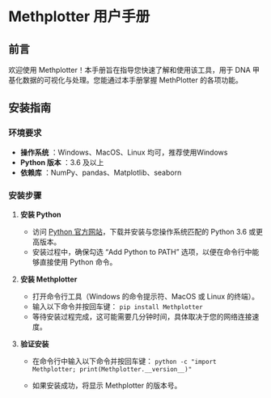 # Methplotter 用户手册

## 前言

欢迎使用 Methplotter！本手册旨在指导您快速了解和使用该工具，用于 DNA 甲基化数据的可视化与处理。您能通过本手册掌握 MethPlotter 的各项功能。

## 安装指南

### 环境要求

  * **操作系统** ：Windows、MacOS、Linux 均可，推荐使用Windows
  * **Python 版本** ：3.6 及以上
  * **依赖库** ：NumPy、pandas、Matplotlib、seaborn

### 安装步骤

  1. **安装 Python**
     * 访问 [Python 官方网站](https://www.python.org/)，下载并安装与您操作系统匹配的 Python 3.6 或更高版本。
     * 安装过程中，确保勾选 “Add Python to PATH” 选项，以便在命令行中能够直接使用 Python 命令。

  2. **安装 Methplotter**
     * 打开命令行工具（Windows 的命令提示符、MacOS 或 Linux 的终端）。
     * 输入以下命令并按回车键：
`pip install Methplotter`
     * 等待安装过程完成，这可能需要几分钟时间，具体取决于您的网络连接速度。

  3. **验证安装**
     * 在命令行中输入以下命令并按回车键：
`python -c "import Methplotter; print(Methplotter.__version__)"`

     * 如果安装成功，将显示 Methplotter 的版本号。

